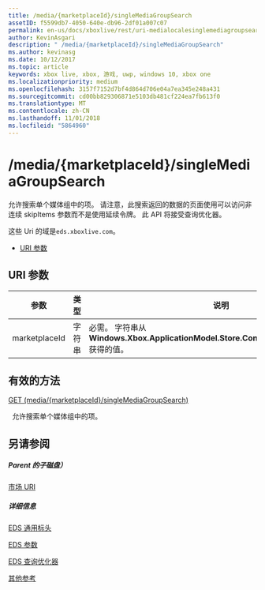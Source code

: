 ```yaml
---
title: /media/{marketplaceId}/singleMediaGroupSearch
assetID: f5599db7-4050-640e-db96-2df01a007c07
permalink: en-us/docs/xboxlive/rest/uri-medialocalesinglemediagroupsearch.html
author: KevinAsgari
description: " /media/{marketplaceId}/singleMediaGroupSearch"
ms.author: kevinasg
ms.date: 10/12/2017
ms.topic: article
keywords: xbox live, xbox, 游戏, uwp, windows 10, xbox one
ms.localizationpriority: medium
ms.openlocfilehash: 3157f7152d7bf4d864d706e04a7ea345e248a431
ms.sourcegitcommit: cd00bb829306871e5103db481cf224ea7fb613f0
ms.translationtype: MT
ms.contentlocale: zh-CN
ms.lasthandoff: 11/01/2018
ms.locfileid: "5864960"
---
```

# <a name="mediamarketplaceidsinglemediagroupsearch"></a>/media/{marketplaceId}/singleMediaGroupSearch
允许搜索单个媒体组中的项。 请注意，此搜索返回的数据的页面使用可以访问非连续 skipItems 参数而不是使用延续令牌。 此 API 将接受查询优化器。
 
这些 Uri 的域是`eds.xboxlive.com`。
 
  * [URI 参数](#ID4EX)
 
<a id="ID4EX"></a>

 
## <a name="uri-parameters"></a>URI 参数
 
| 参数| 类型| 说明| 
| --- | --- | --- | 
| marketplaceId| 字符串| 必需。 字符串从<b>Windows.Xbox.ApplicationModel.Store.Configuration.MarketplaceId</b>获得的值。| 
  
<a id="ID4EYB"></a>

 
## <a name="valid-methods"></a>有效的方法

[GET (media/{marketplaceId}/singleMediaGroupSearch)](uri-medialocalesinglemediagroupsearchget.md)

&nbsp;&nbsp;允许搜索单个媒体组中的项。 
 
<a id="ID4ECC"></a>

 
## <a name="see-also"></a>另请参阅
 
<a id="ID4EEC"></a>

 
##### <a name="parent"></a>Parent 的子磁盘） 

[市场 URI](atoc-reference-marketplace.md)

  
<a id="ID4EOC"></a>

 
##### <a name="further-information"></a>详细信息 

[EDS 通用标头](../../additional/edscommonheaders.md)

 [EDS 参数](../../additional/edsparameters.md)

 [EDS 查询优化器](../../additional/edsqueryrefiners.md)

 [其他参考](../../additional/atoc-xboxlivews-reference-additional.md)

   